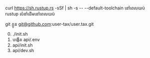 curl https://sh.rustup.rs -sSf | sh -s -- --default-toolchain នៅពេលយប់<br>rustup លំនាំដើមនៅពេលយប់

git ក្លូន git@github.com:user-tax/user.tax.git

0. ./init.sh
1. បង្កើត api/.env
2. api/init.sh
3. api/dev.sh